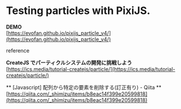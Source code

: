 # Testing particles with PixiJS.  

**DEMO**  
[https://evofan.github.io/pixijs_particle_v4/](https://evofan.github.io/pixijs_particle_v4/)  

reference  

**CreateJS でパーティクルシステムの開発に挑戦しよう**  
[https://ics.media/tutorial-createjs/particle/](https://ics.media/tutorial-createjs/particle/)    

** [Javascript] 配列から特定の要素を削除する(訂正有り) - Qiita **  
[https://qiita.com/_shimizu/items/b8eac14f399e20599818](https://qiita.com/_shimizu/items/b8eac14f399e20599818)  

